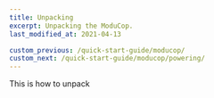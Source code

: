 ```yaml
---
title: Unpacking
excerpt: Unpacking the ModuCop.
last_modified_at: 2021-04-13

custom_previous: /quick-start-guide/moducop/
custom_next: /quick-start-guide/moducop/powering/
---
```

This is how to unpack